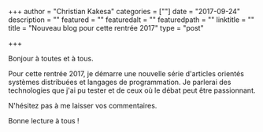 +++
author = "Christian Kakesa"
categories = [""]
date = "2017-09-24"
description = ""
featured = ""
featuredalt = ""
featuredpath = ""
linktitle = ""
title = "Nouveau blog pour cette rentrée 2017"
type = "post"

+++

Bonjour à toutes et à tous.

Pour cette rentrée 2017, je démarre une nouvelle série d'articles orientés systèmes distribuées et langages de programmation.
Je parlerai des technologies que j'ai pu tester et de ceux où le débat peut être passionnant.

N'hésitez pas à me laisser vos commentaires.

Bonne lecture à tous !
